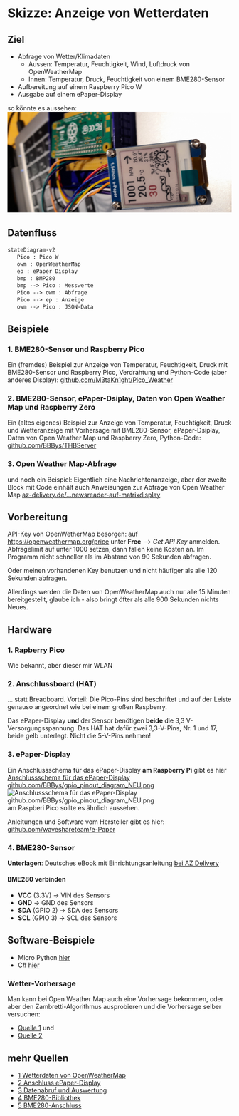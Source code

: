 # Skizze: Anzeige von Wetterdaten 

## Ziel
- Abfrage von Wetter/Klimadaten
	-	Aussen: Temperatur, Feuchtigkeit, Wind, Luftdruck von OpenWeatherMap
	-	Innen: Temperatur, Druck, Feuchtigkeit von einem BME280-Sensor
- Aufbereitung auf einem Raspberry Pico W
- Ausgabe auf einem ePaper-Display

so könnte es aussehen:
![so könnte es aussehen](Bilder/b1.jpg)


## Datenfluss
```mermaid
stateDiagram-v2
   Pico : Pico W
   owm : OpenWeatherMap
   ep : ePaper Display
   bmp : BMP280
   bmp --> Pico : Messwerte
   Pico --> owm : Abfrage
   Pico --> ep : Anzeige
   owm --> Pico : JSON-Data
```
## Beispiele
### 1. BME280-Sensor und Raspberry Pico
Ein (fremdes) Beispiel zur Anzeige von Temperatur, Feuchtigkeit, Druck mit BME280-Sensor und Raspberry Pico, Verdrahtung und Python-Code (aber anderes Display):
[github.com/M3taKn1ght/Pico_Weather](https://github.com/M3taKn1ght/Blog-Repo/tree/4c335d607f1807069b7e363c63774db7aa2e01ab/Pico_Weather)
### 2. BME280-Sensor, ePaper-Dsiplay, Daten von Open Weather Map und Raspberry Zero
Ein (altes eigenes) Beispiel zur Anzeige von Temperatur, Feuchtigkeit, Druck und Wetteranzeige mit Vorhersage mit BME280-Sensor, ePaper-Dsiplay, Daten von Open Weather Map und Raspberry Zero, Python-Code:
[github.com/BBBys/THBServer](https://github.com/BBBys/THBServer)
### 3. Open Weather Map-Abfrage
und noch ein Beispiel: Eigentlich eine Nachrichtenanzeige, aber der zweite Block mit Code einhält auch Anweisungen zur Abfrage von Open Weather Map
[az-delivery.de/...newsreader-auf-matrixdisplay](https://www.az-delivery.de/blogs/azdelivery-blog-fur-arduino-und-raspberry-pi/newsreader-auf-matrixdisplay)

## Vorbereitung
API-Key von OpenWetherMap besorgen: auf https://openweathermap.org/price unter **Free** --> *Get API Key* anmelden. Abfragelimit auf unter 1000 setzen, dann 
fallen keine Kosten an. Im Programm nicht schneller als im Abstand von 90 Sekunden abfragen.

Oder meinen vorhandenen Key benutzen und nicht häufiger als alle 120 Sekunden abfragen.

Allerdings werden die Daten von OpenWeatherMap auch nur alle 15 Minuten bereitgestellt, glaube ich - also bringt öfter als alle 900 Sekunden nichts Neues.
## Hardware
### 1. Rapberry Pico
Wie bekannt, aber dieser mir WLAN
### 2. Anschlussboard (HAT)
... statt Breadboard. Vorteil: Die Pico-Pins sind beschriftet und auf der Leiste genauso angeordnet wie bei einem großen Raspberry.

Das ePaper-Display **und** der Sensor benötigen **beide** die 3,3 V-Versorgungsspannung. Das HAT hat dafür zwei 3,3-V-Pins, Nr. 1 und 17, beide gelb unterlegt. Nicht die 5-V-Pins nehmen!

### 3. ePaper-Display 
Ein Anschlussschema für das ePaper-Display **am Raspberry Pi** gibt es hier [Anschlussschema für das ePaper-Display github.com/BBBys/gpio_pinout_diagram_NEU.png](https://github.com/BBBys/BackupServer/blob/main/doc/gpio_pinout_diagram_NEU.png)
![Anschlussschema für das ePaper-Display github.com/BBBys/gpio_pinout_diagram_NEU.png](https://github.com/BBBys/BackupServer/blob/main/doc/gpio_pinout_diagram_NEU.png)
am Raspberi Pico sollte es ähnlich aussehen.

Anleitungen und Software vom Hersteller gibt es hier: [github.com/waveshareteam/e-Paper](https://github.com/waveshareteam/e-Paper/tree/master/RaspberryPi_JetsonNano)
### 4. BME280-Sensor
**Unterlagen**:
Deutsches eBook mit Einrichtungsanleitung [bei AZ Delivery](https://www.az-delivery.de/products/gy-bme280-kostenfreies-e-book)

#### BME280 verbinden
- **VCC** (3.3V) -&gt; VIN des Sensors
- **GND** -&gt; GND des Sensors
- **SDA** (GPIO 2) -&gt; SDA des Sensors
- **SCL** (GPIO 3) -&gt; SCL des Sensors
## Software-Beispiele
- Micro Python [hier](MicroPython)
- C# [hier](C#)
### Wetter-Vorhersage
Man kann bei Open Weather Map auch eine Vorhersage bekommen, oder aber den Zambretti-Algorithmus ausprobieren und die  Vorhersage selber versuchen:
- [Quelle 1](https://github.com/sassoftware/iot-zambretti-weather-forcasting.git) und
- [Quelle 2](https://integritext.net/DrKFS/zambretti.htm)

## mehr Quellen
* [1 Wetterdaten von OpenWeatherMap](https://www.kampis-elektroecke.de/raspberry-pi/raspberry-pi-wetter/)
* [2 Anschluss ePaper-Display](https://www.az-delivery.de/en/blogs/azdelivery-blog-fur-arduino-und-raspberry-pi/e-paper-display-am-esp32-und-esp8266-teil1)
* [3 Datenabruf und Auswertung](https://microcontrollerslab.com/raspberry-pi-pico-w-openweathermap-api-sensorless-weather-station)
* [4 BME280-Bibliothek](https://learn.microsoft.com/en-us/dotnet/api/iot.device.bmxx80.bme280?view=iot-dotnet-latest)
* [5 BME280-Anschluss](https://learn.microsoft.com/en-us/dotnet/iot/tutorials/temp-sensor)
